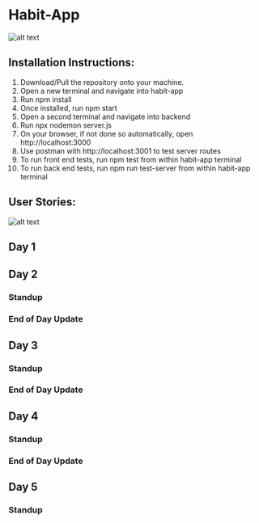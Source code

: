# Habit-App
![alt text](https://github.com/richardderoure/habit-app/blob/master/images/HabitChecker.png?raw=true)

## Installation Instructions:

1. Download/Pull the repository onto your machine.
2. Open a new terminal and navigate into habit-app
3. Run npm install
4. Once installed, run npm start
5. Open a second terminal and navigate into backend
6. Run npx nodemon server.js
7. On your browser, if not done so automatically, open http://localhost:3000
8. Use postman with http://localhost:3001 to test server routes
9. To run front end tests, run npm test from within habit-app terminal
10. To run back end tests, run npm run test-server from within habit-app terminal

## User Stories:

![alt text](https://github.com/richardderoure/habit-app/blob/master/images/userStories.png?raw=true)

## Day 1

## Day 2
### Standup

### End of Day Update

## Day 3
### Standup

### End of Day Update

## Day 4
### Standup

### End of Day Update

## Day 5
### Standup

